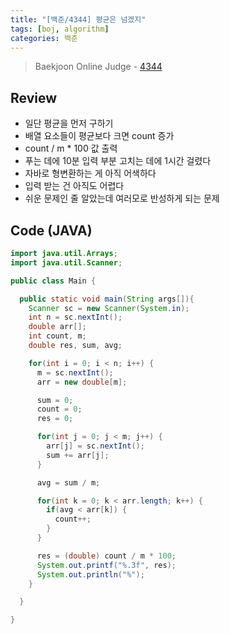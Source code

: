 ```yaml
---
title: "[백준/4344] 평균은 넘겠지"
tags: [boj, algorithm]
categories: 백준
---
```


> Baekjoon Online Judge - [4344](https://www.acmicpc.net/problem/4344)

## Review

- 일단 평균을 먼저 구하기
- 배열 요소들이 평균보다 크면 count 증가
- count / m \* 100 값 출력
- 푸는 데에 10분 입력 부분 고치는 데에 1시간 걸렸다
- 자바로 형변환하는 게 아직 어색하다
- 입력 받는 건 아직도 어렵다
- 쉬운 문제인 줄 알았는데 여러모로 반성하게 되는 문제

## Code (JAVA)

```java
import java.util.Arrays;
import java.util.Scanner;

public class Main {

  public static void main(String args[]){
    Scanner sc = new Scanner(System.in);
    int n = sc.nextInt();
    double arr[];
    int count, m;
    double res, sum, avg;

    for(int i = 0; i < n; i++) {
      m = sc.nextInt();
      arr = new double[m];

      sum = 0;
      count = 0;
      res = 0;

      for(int j = 0; j < m; j++) {
        arr[j] = sc.nextInt();
        sum += arr[j];
      }

      avg = sum / m;

      for(int k = 0; k < arr.length; k++) {
        if(avg < arr[k]) {
          count++;
        }
      }

      res = (double) count / m * 100;
      System.out.printf("%.3f", res);
      System.out.println("%");
    }

  }

}
```
